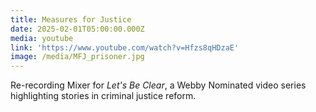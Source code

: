 ```yaml
---
title: Measures for Justice
date: 2025-02-01T05:00:00.000Z
media: youtube
link: 'https://www.youtube.com/watch?v=Hfzs8qHDzaE'
image: /media/MFJ_prisoner.jpg
---
```


Re-recording Mixer for *Let's Be Clear*, a Webby Nominated video series highlighting stories in criminal justice reform.
